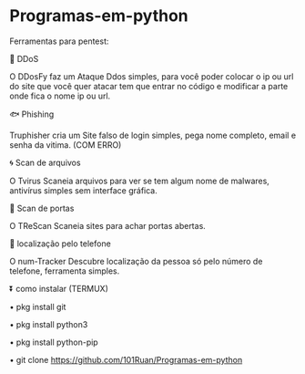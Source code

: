 # Programas-em-python
Ferramentas para pentest:

🏧 DDoS

O DDosFy faz um Ataque Ddos simples, para você poder colocar o ip ou url do site que você quer atacar tem que entrar no código e modificar a parte onde fica o nome ip ou url.

🐟 Phishing

Truphisher cria um Site falso de login simples, pega nome completo, email e senha da vitima. (COM ERRO)

🌀 Scan de arquivos

O Tvirus Scaneia arquivos para ver se tem algum nome de malwares, antivírus simples sem interface gráfica.

🚪 Scan de portas

O TReScan Scaneia sites para achar portas abertas.

📱 localização pelo telefone

O num-Tracker Descubre localização da pessoa só pelo número de telefone, ferramenta simples.

⏬ como instalar (TERMUX)

• pkg install git

• pkg install python3

• pkg install python-pip

• git clone https://github.com/101Ruan/Programas-em-python

